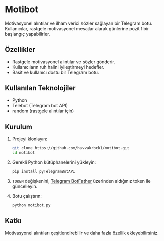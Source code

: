 # Motibot

Motivasyonel alıntılar ve ilham verici sözler sağlayan bir Telegram botu. Kullanıcılar, rastgele motivasyonel mesajlar alarak günlerine pozitif bir başlangıç yapabilirler.

##  Özellikler
- Rastgele motivasyonel alıntılar ve sözler gönderir.
- Kullanıcıların ruh halini iyileştirmeyi hedefler.
- Basit ve kullanıcı dostu bir Telegram botu.

##  Kullanılan Teknolojiler
- Python
- Telebot (Telegram bot API)
- random (rastgele alıntılar için)

##  Kurulum

1. Projeyi klonlayın:

    ```bash
    git clone https://github.com/havvakrbck1/motibot.git
    cd motibot
    ```

2. Gerekli Python kütüphanelerini yükleyin:

    ```bash
    pip install pyTelegramBotAPI
    ```

3. `TOKEN` değişkenini, [Telegram BotFather](https://core.telegram.org/bots#botfather) üzerinden aldığınız token ile güncelleyin.

4. Botu çalıştırın:

    ```bash
    python motibot.py
    ```

##  Katkı
Motivasyonel alıntıları çeşitlendirebilir ve daha fazla özellik ekleyebilirsiniz.


